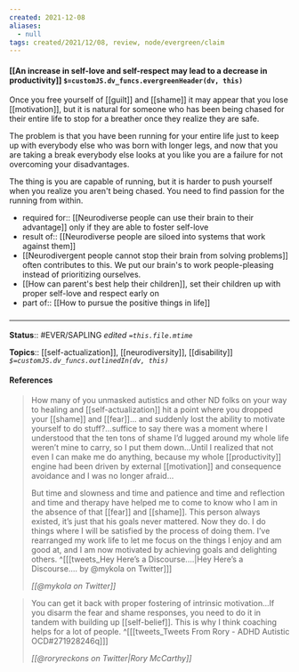 ```yaml
---
created: 2021-12-08 
aliases:
  - null
tags: created/2021/12/08, review, node/evergreen/claim
---
```


#### [[An increase in self-love and self-respect may lead to a decrease in productivity]] `$=customJS.dv_funcs.evergreenHeader(dv, this)`

Once you free yourself of [[guilt]] and [[shame]] it may appear that you lose [[motivation]], but it is natural for someone who has been being chased for their entire life to stop for a breather once they realize they are safe.

The problem is that you have been running for your entire life just to keep up with everybody else who was born with longer legs, and now that you are taking a break everybody else  looks at you like you are a failure for not overcoming your disadvantages.

The thing is you are capable of running, but it is harder to push yourself when you realize you aren't being chased. You need to find passion for the running from within.

- required for:: [[Neurodiverse people can use their brain to their advantage]] only if they are able to foster self-love
- result of:: [[Neurodiverse people are siloed into systems that work against them]]
- [[Neurodivergent people cannot stop their brain from solving problems]] often contributes to this. We put our brain's to work people-pleasing instead of prioritizing ourselves.
- [[How can parent's best help their children]], set their children up with proper self-love and respect early on
- part of:: [[How to pursue the positive things in life]]

### <hr class="footnote"/>

**Status**:: #EVER/SAPLING 
*edited `=this.file.mtime`*

**Topics**:: [[self-actualization]], [[neurodiversity]], [[disability]]
*`$=customJS.dv_funcs.outlinedIn(dv, this)`*

#### References

> How many of you unmasked autistics and other ND folks on your way to healing and [[self-actualization]] hit a point where you dropped your [[shame]] and [[fear]]… and suddenly lost the ability to motivate yourself to do stuff?...suffice to say there was a moment where I understood that the ten tons of shame I’d lugged around my whole life weren’t mine to carry, so I put them down...Until I realized that not even I can make me do anything, because my whole [[productivity]] engine had been driven by external [[motivation]] and consequence avoidance and I was no longer afraid...
>
> But time and slowness and time and patience and time and reflection and time and therapy have helped me to come to know who I am in the absence of that [[fear]] and [[shame]].
> This person always existed, it’s just that his goals never mattered. Now they do. 
> I do things where I will be satisfied by the process of doing them. I’ve rearranged my work life to let me focus on the things I enjoy and am good at, and I am now motivated by achieving goals and delighting others. 
> ^[[[tweets_Hey Here’s a Discourse....|Hey Here’s a Discourse.... by @mykola on Twitter]]]
>
> <cite>[[@mykola on Twitter]]</cite>

> You can get it back with proper fostering of intrinsic motivation...If you disarm the fear and shame responses, you need to do it in tandem with building up [[self-belief]]. This is why I think coaching helps for a lot of people.
^[[[tweets_Tweets From Rory - ADHD Autistic OCD#271928246q]]]
>
> <cite>[[@roryreckons on Twitter|Rory McCarthy]]</cite>
